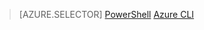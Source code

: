 > [AZURE.SELECTOR]
[PowerShell](virtual-network-create-udr-classic-ps.md)
[Azure CLI](virtual-network-create-udr-classic-cli.md)


